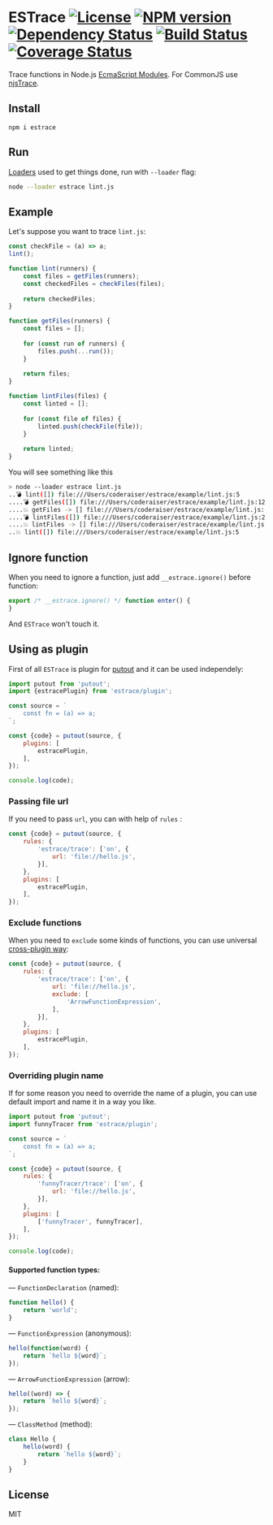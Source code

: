 # ESTrace [![License][LicenseIMGURL]][LicenseURL] [![NPM version][NPMIMGURL]][NPMURL] [![Dependency Status][DependencyStatusIMGURL]][DependencyStatusURL] [![Build Status][BuildStatusIMGURL]][BuildStatusURL] [![Coverage Status][CoverageIMGURL]][CoverageURL]

[NPMIMGURL]: https://img.shields.io/npm/v/estrace.svg?style=flat
[DependencyStatusIMGURL]: https://img.shields.io/david/coderaiser/estrace.svg?style=flat
[BuildStatusURL]: https://github.com/coderaiser/estrace/actions?query=workflow%3A%22Node+CI%22 "Build Status"
[BuildStatusIMGURL]: https://github.com/coderaiser/estrace/workflows/Node%20CI/badge.svg
[LicenseIMGURL]: https://img.shields.io/badge/license-MIT-317BF9.svg?style=flat
[NPMURL]: https://npmjs.org/package/estrace "npm"
[DependencyStatusURL]: https://david-dm.org/coderaiser/estrace "Dependency Status"
[LicenseURL]: https://tldrlegal.com/license/mit-license "MIT License"
[CoverageURL]: https://coveralls.io/github/coderaiser/estrace?branch=master
[CoverageIMGURL]: https://coveralls.io/repos/coderaiser/estrace/badge.svg?branch=master&service=github

Trace functions in Node.js [EcmaScript Modules](https://nodejs.org/api/esm.html#esm_modules_ecmascript_modules). For CommonJS use [njsTrace](https://github.com/ValYouW/njsTrace).

## Install

`npm i estrace`

## Run

[Loaders](https://nodejs.org/api/esm.html#esm_loaders) used to get things done, run with `--loader` flag:

```sh
node --loader estrace lint.js
```

## Example

Let's suppose you want to trace `lint.js`:

```js
const checkFile = (a) => a;
lint();

function lint(runners) {
    const files = getFiles(runners);
    const checkedFiles = checkFiles(files);
    
    return checkedFiles;
}

function getFiles(runners) {
    const files = [];
    
    for (const run of runners) {
        files.push(...run());
    }
    
    return files;
}

function lintFiles(files) {
    const linted = [];
    
    for (const file of files) {
        linted.push(checkFile(file));
    }
    
    return linted;
}
```

You will see something like this

```sh
> node --loader estrace lint.js
..💣 lint([]) file:///Users/coderaiser/estrace/example/lint.js:5
....💣 getFiles([]) file:///Users/coderaiser/estrace/example/lint.js:12
....💥 getFiles -> [] file:///Users/coderaiser/estrace/example/lint.js:12
....💣 lintFiles([]) file:///Users/coderaiser/estrace/example/lint.js:22
....💥 lintFiles -> [] file:///Users/coderaiser/estrace/example/lint.js:22
..💥 lint([]) file:///Users/coderaiser/estrace/example/lint.js:5
```

## Ignore function

When you need to ignore a function, just add `__estrace.ignore()` before function:

```js
export /* __estrace.ignore() */ function enter() {
}
```

And `ESTrace` won't touch it.

## Using as plugin

First of all `ESTrace` is plugin for [putout](https://github.com/coderaiser/putout) and it can be used independely:

```js
import putout from 'putout';
import {estracePlugin} from 'estrace/plugin';

const source = `
    const fn = (a) => a;
`;

const {code} = putout(source, {
    plugins: [
        estracePlugin,
    ],
});

console.log(code);
```

### Passing file url

If you need to pass `url`, you can with help of `rules` :

```js
const {code} = putout(source, {
    rules: {
        'estrace/trace': ['on', {
            url: 'file://hello.js',
        }],
    },
    plugins: [
        estracePlugin,
    ],
});
```

### Exclude functions

When you need to `exclude` some kinds of functions, you can use universal [cross-plugin way](https://github.com/coderaiser/putout#exclude):

```js
const {code} = putout(source, {
    rules: {
        'estrace/trace': ['on', {
            url: 'file://hello.js',
            exclude: [
                'ArrowFunctionExpression',
            ],
        }],
    },
    plugins: [
        estracePlugin,
    ],
});
```

### Overriding plugin name

If for some reason you need to override the name of a plugin, you can use default import
and name it in a way you like.

```js
import putout from 'putout';
import funnyTracer from 'estrace/plugin';

const source = `
    const fn = (a) => a;
`;

const {code} = putout(source, {
    rules: {
        'funnyTracer/trace': ['on', {
            url: 'file://hello.js',
        }],
    },
    plugins: [
        ['funnyTracer', funnyTracer],
    ],
});

console.log(code);
```

#### Supported function types:

— `FunctionDeclaration` (named):

```js
function hello() {
    return 'world';
}
```

— `FunctionExpression` (anonymous):

```js
hello(function(word) {
    return `hello ${word}`;
});
```

— `ArrowFunctionExpression` (arrow):

```js
hello((word) => {
    return `hello ${word}`;
});
```

— `ClassMethod` (method):

```js
class Hello {
    hello(word) {
        return `hello ${word}`;
    }
}
```


## License

MIT
